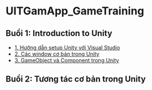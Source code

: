 # UITGamApp_GameTraining
## Buổi 1: Introduction to Unity
- [1. Hướng dẫn setup Unity với Visual Studio](#)
- [2. Các window cơ bản trong Unity](#)
- [3. GameObject và Component trong Unity](./docs/3_Component.md)

## Buổi 2: Tương tác cơ bản trong Unity
